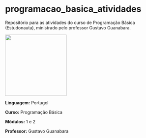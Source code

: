 # programacao_basica_atividades
 Repositório para as atividades do curso de Programação Básica (Estudonauta), ministrado pelo professor Gustavo Guanabara.

 <img src="https://www.estudonauta.com/wp-content/uploads/2020/08/Logo-estudonauta-250.png" width="200" style="max-width: 100%;">

**Linguagem:** Portugol

**Curso:** Programação Básica

**Módulos:** 1 e 2

**Professor:** Gustavo Guanabara
